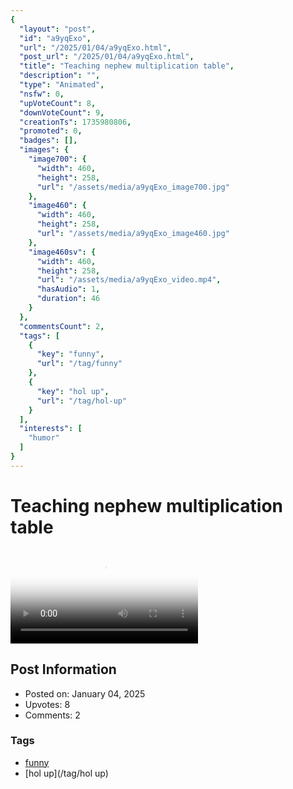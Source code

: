 ```yaml
---
{
  "layout": "post",
  "id": "a9yqExo",
  "url": "/2025/01/04/a9yqExo.html",
  "post_url": "/2025/01/04/a9yqExo.html",
  "title": "Teaching nephew multiplication table",
  "description": "",
  "type": "Animated",
  "nsfw": 0,
  "upVoteCount": 8,
  "downVoteCount": 9,
  "creationTs": 1735980806,
  "promoted": 0,
  "badges": [],
  "images": {
    "image700": {
      "width": 460,
      "height": 258,
      "url": "/assets/media/a9yqExo_image700.jpg"
    },
    "image460": {
      "width": 460,
      "height": 258,
      "url": "/assets/media/a9yqExo_image460.jpg"
    },
    "image460sv": {
      "width": 460,
      "height": 258,
      "url": "/assets/media/a9yqExo_video.mp4",
      "hasAudio": 1,
      "duration": 46
    }
  },
  "commentsCount": 2,
  "tags": [
    {
      "key": "funny",
      "url": "/tag/funny"
    },
    {
      "key": "hol up",
      "url": "/tag/hol-up"
    }
  ],
  "interests": [
    "humor"
  ]
}
---
```


# Teaching nephew multiplication table

<video controls playsinline loop poster="/assets/media/a9yqExo_image460.jpg">
  <source src="/assets/media/a9yqExo_video.mp4" type="video/mp4">
  Your browser does not support the video tag.
</video>

## Post Information

- Posted on: January 04, 2025
- Upvotes: 8
- Comments: 2

### Tags

- [funny](/tag/funny)
- [hol up](/tag/hol up)
